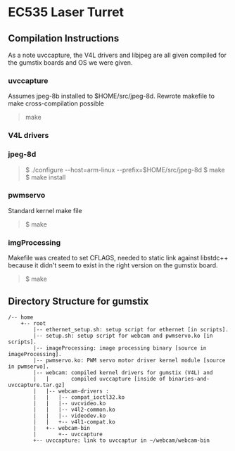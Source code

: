 # EC535 Laser Turret
## Compilation Instructions
As a note uvccapture, the V4L drivers and libjpeg are all given compiled for the gumstix boards and OS we were given.

### uvccapture

Assumes jpeg-8b installed to $HOME/src/jpeg-8d. Rewrote makefile to make cross-compilation possible

> make

### V4L drivers

>
>
>

### jpeg-8d

> $ ./configure --host=arm-linux  --prefix=$HOME/src/jpeg-8d
> $ make  
> $ make install  

### pwmservo
Standard kernel make file

> $ make

### imgProcessing

Makefile was created to set CFLAGS, needed to static link against libstdc++ because it didn't seem to exist in the right version on the gumstix board.

> $ make
## Directory Structure for gumstix

    /-- home
        +-- root
            |-- ethernet_setup.sh: setup script for ethernet [in scripts].
            |-- setup.sh: setup script for webcam and pwmservo.ko [in scripts].
            |-- imageProcessing: image processing binary [source in imageProcessing].
            |-- pwmservo.ko: PWM servo motor driver kernel module [source in pwmservo].
            |-- webcam: compiled kernel drivers for gumstix (V4L) and 
            |   |       compiled uvccapture [inside of binaries-and-uvccapture.tar.gz]
            |   |-- webcam-drivers :
            |   |   |-- compat_ioctl32.ko
            |   |   |-- uvcvideo.ko
            |   |   |-- v4l2-common.ko
            |   |   |-- videodev.ko
            |   |   +-- v4l1-compat.ko
            |   +-- webcam-bin
            |       +-- uvccapture
            +-- uvccapture: link to uvccaptur in ~/webcam/webcam-bin
